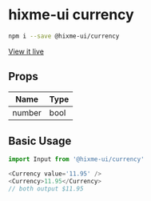 # hixme-ui currency


```bash
npm i --save @hixme-ui/currency
```
[View it live](https://hixme.github.io/hixme-ui/currency)

## Props

| Name            | Type        |
| --------------- | ----------- |
| number        | bool        |


## Basic Usage

```javascript
import Input from '@hixme-ui/currency'

<Currency value='11.95' />
<Currency>11.95</Currency>
// both output $11.95

```

